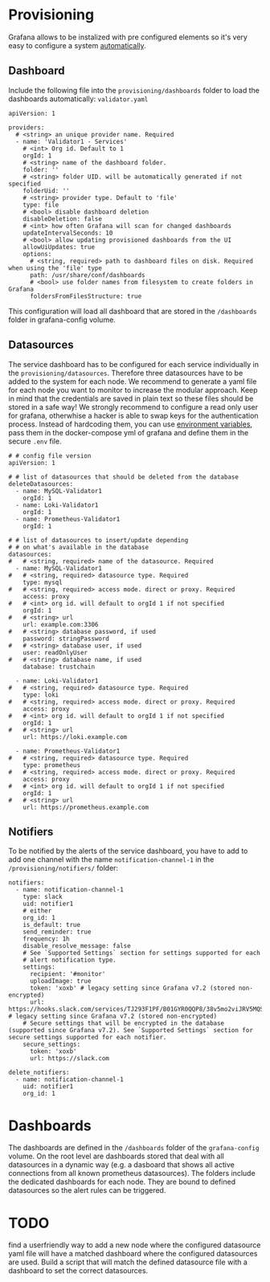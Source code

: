 # Provisioning
Grafana allows to be instalized with pre configured elements so it's very easy to configure a system [automatically](https://grafana.com/docs/grafana/latest/administration/provisioning/).

## Dashboard
Include the following file into the `provisioning/dashboards` folder to load the dashboards automatically:
`validator.yaml`
```
apiVersion: 1

providers:
  # <string> an unique provider name. Required
  - name: 'Validator1 - Services'
    # <int> Org id. Default to 1
    orgId: 1
    # <string> name of the dashboard folder.
    folder: ''
    # <string> folder UID. will be automatically generated if not specified
    folderUid: ''
    # <string> provider type. Default to 'file'
    type: file
    # <bool> disable dashboard deletion
    disableDeletion: false
    # <int> how often Grafana will scan for changed dashboards
    updateIntervalSeconds: 10
    # <bool> allow updating provisioned dashboards from the UI
    allowUiUpdates: true
    options:
      # <string, required> path to dashboard files on disk. Required when using the 'file' type
      path: /usr/share/conf/dashboards
      # <bool> use folder names from filesystem to create folders in Grafana
      foldersFromFilesStructure: true
```

This configuration will load all dashboard that are stored in the `/dashboards` folder in grafana-config volume.

## Datasources
The service dashboard has to be configured for each service individually in the `provisioning/datasources`. Therefore three datasources have to be added to the system for each node. We recommend to generate a yaml file for each node you want to monitor to increase the modular approach. Keep in mind that the credentials are saved in plain text so these files should be stored in a safe way! We strongly recommend to configure a read only user for grafana, otherwhise a hacker is able to swap keys for the authentication process. Instead of hardcoding them, you can use [environment variables](https://grafana.com/docs/grafana/latest/administration/provisioning/#using-environment-variables), pass them in the docker-compose yml of grafana and define them in the secure `.env` file.
```
# # config file version
apiVersion: 1

# # list of datasources that should be deleted from the database
deleteDatasources:
  - name: MySQL-Validator1
    orgId: 1
  - name: Loki-Validator1
    orgId: 1
  - name: Prometheus-Validator1
    orgId: 1

# # list of datasources to insert/update depending
# # on what's available in the database
datasources:
#   # <string, required> name of the datasource. Required
  - name: MySQL-Validator1
#   # <string, required> datasource type. Required
    type: mysql
#   # <string, required> access mode. direct or proxy. Required
    access: proxy
#   # <int> org id. will default to orgId 1 if not specified
    orgId: 1
#   # <string> url
    url: example.com:3306
#   # <string> database password, if used
    password: stringPassword
#   # <string> database user, if used
    user: readOnlyUser
#   # <string> database name, if used
    database: trustchain

  - name: Loki-Validator1
#   # <string, required> datasource type. Required
    type: loki
#   # <string, required> access mode. direct or proxy. Required
    access: proxy
#   # <int> org id. will default to orgId 1 if not specified
    orgId: 1
#   # <string> url
    url: https://loki.example.com

  - name: Prometheus-Validator1
#   # <string, required> datasource type. Required
    type: prometheus
#   # <string, required> access mode. direct or proxy. Required
    access: proxy
#   # <int> org id. will default to orgId 1 if not specified
    orgId: 1
#   # <string> url
    url: https://prometheus.example.com
```

## Notifiers
To be notified by the alerts of the service dashboard, you have to add to add one channel with the name `notification-channel-1` in the `/provisioning/notifiers/` folder:
```
notifiers:
  - name: notification-channel-1
    type: slack
    uid: notifier1
    # either
    org_id: 1    
    is_default: true
    send_reminder: true
    frequency: 1h
    disable_resolve_message: false
    # See `Supported Settings` section for settings supported for each
    # alert notification type.
    settings:
      recipient: '#monitor'
      uploadImage: true
      token: 'xoxb' # legacy setting since Grafana v7.2 (stored non-encrypted)
      url: https://hooks.slack.com/services/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 # legacy setting since Grafana v7.2 (stored non-encrypted)
    # Secure settings that will be encrypted in the database (supported since Grafana v7.2). See `Supported Settings` section for secure settings supported for each notifier.
    secure_settings:
      token: 'xoxb'
      url: https://slack.com

delete_notifiers:
  - name: notification-channel-1
    uid: notifier1
    org_id: 1
```

# Dashboards
The dashboards are defined in the `/dashboards` folder of the `grafana-config` volume. On the root level are dashboards stored that deal with all datasources in a dynamic way (e.g. a dasboard that shows all active connections from all known prometheus datasources). The folders include the dedicated dashboards for each node. They are bound to defined datasources so the alert rules can be triggered.

# TODO
find a userfriendly way to add a new node where the configured datasource yaml file will have a matched dashboard where the configured datasources are used.
Build a script that will match the defined datasource file with a dashboard to set the correct datasources.

